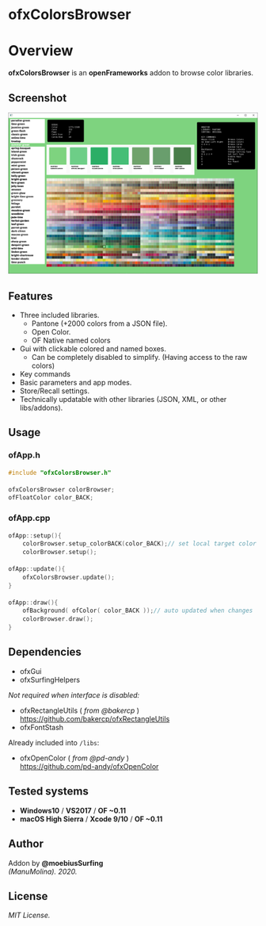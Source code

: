 ofxColorsBrowser
=============================

# Overview
**ofxColorsBrowser** is an **openFrameworks** addon to browse color libraries.

## Screenshot
![image](/readme_images/Capture.PNG?raw=true "image")

## Features
* Three included libraries.
  * Pantone (+2000 colors from a JSON file).
  * Open Color.
  * OF Native named colors
* Gui with clickable colored and named boxes. 
  * Can be completely disabled to simplify. (Having access to the raw colors)
* Key commands
* Basic parameters and app modes.
* Store/Recall settings.
* Technically updatable with other libraries (JSON, XML, or other libs/addons).

## Usage
 
### ofApp.h
```.cpp
#include "ofxColorsBrowser.h"

ofxColorsBrowser colorBrowser;
ofFloatColor color_BACK;
```

### ofApp.cpp
```.cpp
ofApp::setup(){
    colorBrowser.setup_colorBACK(color_BACK);// set local target color receiver
    colorBrowser.setup();

ofApp::update(){
	ofxColorsBrowser.update();
}

ofApp::draw(){
    ofBackground( ofColor( color_BACK ));// auto updated when changes
	colorBrowser.draw();
}
```

## Dependencies
* ofxGui
* ofxSurfingHelpers

*Not required when interface is disabled:*  
* ofxRectangleUtils ( *from @bakercp* )  
https://github.com/bakercp/ofxRectangleUtils  
* ofxFontStash  

Already included into ```/libs```:  
* ofxOpenColor ( *from @pd-andy* )  
https://github.com/pd-andy/ofxOpenColor

## Tested systems
- **Windows10** / **VS2017** / **OF ~0.11**
- **macOS High Sierra** / **Xcode 9/10** / **OF ~0.11**

## Author
Addon by **@moebiusSurfing**  
*(ManuMolina). 2020.*

## License
*MIT License.*